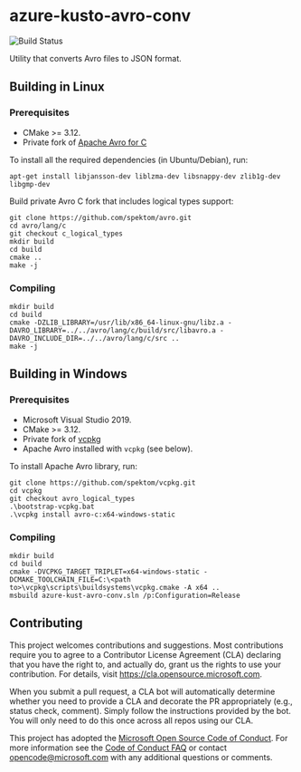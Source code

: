 azure-kusto-avro-conv
=====================

![Build Status](https://github.com/Azure/azure-kusto-avro-conv/workflows/build/badge.svg)

Utility that converts Avro files to JSON format.


## Building in Linux

### Prerequisites

 * CMake >= 3.12.
 * Private fork of [Apache Avro for C](https://avro.apache.org/docs/current/api/c/index.html)

To install all the required dependencies (in Ubuntu/Debian), run:

    apt-get install libjansson-dev liblzma-dev libsnappy-dev zlib1g-dev libgmp-dev

Build private Avro C fork that includes logical types support:

    git clone https://github.com/spektom/avro.git
    cd avro/lang/c
    git checkout c_logical_types
    mkdir build
    cd build
    cmake ..
    make -j

### Compiling

    mkdir build
    cd build
    cmake -DZLIB_LIBRARY=/usr/lib/x86_64-linux-gnu/libz.a -DAVRO_LIBRARY=../../avro/lang/c/build/src/libavro.a -DAVRO_INCLUDE_DIR=../../avro/lang/c/src ..
    make -j

## Building in Windows

### Prerequisites

 * Microsoft Visual Studio 2019.
 * CMake >= 3.12.
 * Private fork of [vcpkg](https://github.com/spektom/vcpkg/tree/avro_logical_types)
 * Apache Avro installed with `vcpkg` (see below).

To install Apache Avro library, run:

    git clone https://github.com/spektom/vcpkg.git
    cd vcpkg
    git checkout avro_logical_types
    .\bootstrap-vcpkg.bat
    .\vcpkg install avro-c:x64-windows-static

### Compiling

    mkdir build
    cd build
    cmake -DVCPKG_TARGET_TRIPLET=x64-windows-static -DCMAKE_TOOLCHAIN_FILE=C:\<path to>\vcpkg\scripts\buildsystems\vcpkg.cmake -A x64 ..
    msbuild azure-kust-avro-conv.sln /p:Configuration=Release

## Contributing

This project welcomes contributions and suggestions.  Most contributions require you to agree to a
Contributor License Agreement (CLA) declaring that you have the right to, and actually do, grant us
the rights to use your contribution. For details, visit https://cla.opensource.microsoft.com.

When you submit a pull request, a CLA bot will automatically determine whether you need to provide
a CLA and decorate the PR appropriately (e.g., status check, comment). Simply follow the instructions
provided by the bot. You will only need to do this once across all repos using our CLA.

This project has adopted the [Microsoft Open Source Code of Conduct](https://opensource.microsoft.com/codeofconduct/).
For more information see the [Code of Conduct FAQ](https://opensource.microsoft.com/codeofconduct/faq/) or
contact [opencode@microsoft.com](mailto:opencode@microsoft.com) with any additional questions or comments.
